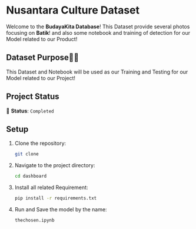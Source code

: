 # Nusantara Culture Dataset

Welcome to the **BudayaKita Database**! This Dataset provide several photos focusing on **Batik**! and also some notebook and training of detection for our Model related to our Product!

## Dataset Purpose👨‍🔬

This Dataset and Notebook will be used as our Training and Testing for our Model related to our Project! 

## Project Status

🚧 **Status**: `Completed`


## Setup

1. Clone the repository:
    ```bash
    git clone 
    ```

2. Navigate to the project directory:
    ```bash
    cd dashboard
    ```
3. Install all related Requirement:
    ```bash
    pip install -r requirements.txt
    ```
4. Run and Save the model by the name:
    ```bash
    thechosen.ipynb
    ```
